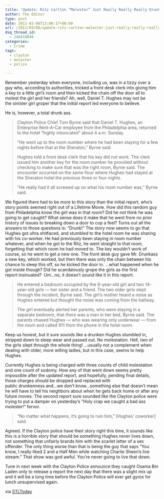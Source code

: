 ```yaml
---
title: 'Update: Ritz Carlton “Molester” Just Really Really Really Drunk'
author: The Editor
type: post
date: 2011-03-08T13:00:17+00:00
url: /2011/03/08/update-ritz-carlton-molester-just-really-really-really-drunk/
dsq_thread_id:
  - 248410840
categories:
  - Crime
tags:
  - clayton
  - molester
  - police

---
```

[<img class="alignright size-full wp-image-9184" title="hughes_daniel" src="http://media.punchingkitty.com/wordpress/2011/03/hughes_daniel.jpg?filter=resize&w=250" alt="" />][1]Remember yesterday when everyone, including us, was in a tizzy over a guy who, according to authorities, tricked a front desk clerk into giving him a key to a little girl&#8217;s room and then kicked the chain off the door all to molest the girl and her friends? Ah, well, Daniel T. Hughes may not be the sinister girl groper that the initial report led everyone to believe.

He is, however, a total drunk ass.

> Clayton Police Chief Tom Byrne said that Daniel T. Hughes, an Enterprise Rent-A-Car employee from the Philadelphia area, returned to the hotel &#8220;highly intoxicated&#8221; about 4 a.m. Sunday.
> 
> &#8220;He went up to the room number where he had been staying for a few nights before that at the Sheraton,&#8221; Byrne said.
> 
> Hughes told a front desk clerk that his key did not work. The clerk issued him another key for the room number he provided without checking to make sure that was the right room, Byrne said. The encounter occurred on the same floor where Hughes had stayed at the Sheraton hotel the previous three or four nights.
> 
> &#8220;He really had it all screwed up on what his room number was,&#8221; Byrne said.

We figured there had to be more to this story than the initial report, who&#8217;s story points seemed right out of a Lifetime Movie. How did this random guy from Philadelphia know the girl was in that room? Did he not think he was going to get caught? What sense does it make that he went from no prior history of issues to breaking down a door to cop a feel? Turns out all the answers to those questions is: &#8220;Drunk!&#8221; The story now seems to go that Hughes got ultra shitfaced, and stumbled to the hotel room he was sharing with his co-worker. He had previously been staying in room number whatever, and when he got to the Ritz, he went straight to that room, forgetting that which room he had moved to. The key wouldn&#8217;t work of course, so he went to get a new one. The front desk guy gave Mr. Drunkass a new key, which worked, but then there was only the chain between his chance to sleep this off, so he kicked the door in. &#8230;what happened when he got inside though? Did he scandalously grope the girls as the first report insinuated?  Um&#8230;no, it doesn&#8217;t sound like it in this report.

> He entered a bedroom occupied by the 9-year-old girl and two 14-year-old girls — her sister and a friend. The two older girls slept through the incident, Byrne said. The girl&#8217;s mother heard a noise as Hughes entered but thought the noise was coming from the hallway.
> 
> The girl eventually alerted her parents, who were staying in a separate bedroom, that there was a man in her bed, Byrne said. The parents chased Hughes — who was wearing only underwear — from the room and called 911 from the phone in the hotel room.

Keep us honest, but it sure sounds like a drunken Hughes stumbled in, stripped down to sleep wear and passed out. No molestation. Hell, two of the girls slept through the whole thing! &#8230;usually not a complement when dealing with older, more willing ladies, but in this case, seems to help Hughes.

Currently Hughes is being charged with three counts of child molestation and one count of sodomy. How any of that went down seems pretty impossible after the updated report, and hopefully, pending final details, those charges should be dropped and replaced with public drunkenness and&#8230;we don&#8217;t know&#8230;something else that doesn&#8217;t mean he will have to tell his neighbors about when he gets back home or after any future moves. The second report sure sounded like the Clayton police were trying to put a damper on yesterday&#8217;s &#8220;Holy crap we caught a bad ass molester!&#8221; fervor.

> &#8220;No matter what happens, it&#8217;s going to ruin him,&#8221; [Hughes&#8217; coworker] said.

Agreed. If the Clayton police have their story right this time, it sounds like this is a horrible story that should be something Hughes never lives down, not something that unfairly brands him with the scarlet letter of a sex offender. The only thing worse than that is being the guy that says &#8220;You know, I really liked 2 and a Half Men while watching Charlie Sheen&#8217;s live stream.&#8221; That show was god awful. You&#8217;re never going to live that down.

Tune in next week with the Clayton Police announce they caught Osama Bin Laden only to release a report the next day that there was a slight mix up and it will be a long time before the Clayton Police will ever get gyros for lunch unsupervised again.

via <a href="http://www.stltoday.com/news/local/crime-and-courts/article_85696c0d-7107-5391-ab9c-5a0126b73003.html" target="_blank">STLToday</a>

 [1]: http://media.punchingkitty.com/wordpress/2011/03/hughes_daniel.jpg